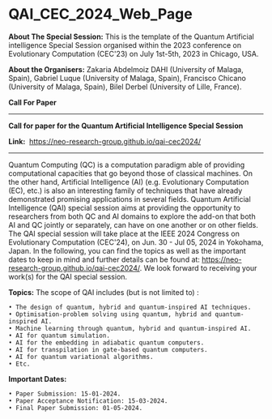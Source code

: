 # QAI_CEC_2024_Web_Page
**About The Special Session:** This is the template of the Quantum Artificial intelligence Special Session organised within the 2023 conference on Evolutionary Computation (CEC'23) on July 1st-5th, 2023 in Chicago, USA.

**About the Organisers:** Zakaria Abdelmoiz DAHI (University of Malaga, Spain), Gabriel Luque (University of Malaga, Spain), Francisco Chicano (University of Malaga, Spain), Bilel Derbel (University of Lille, France).

**Call For Paper**

*********************************************************************************************************
**Call for paper for the Quantum Artificial Intelligence Special Session**

**Link:**  https://neo-research-group.github.io/qai-cec2024/
*********************************************************************************************************
Quantum Computing (QC) is a computation paradigm able of providing computational capacities that go beyond those of classical machines. On the other hand, Artificial Intelligence (AI) (e.g. Evolutionary Computation (EC), etc.) is also an interesting family of techniques that have already demonstrated promising applications in several fields. Quantum Artificial Intelligence (QAI) special session aims at providing the opportunity to researchers from both QC and AI domains to explore the add-on that both AI and QC jointly or separately, can have on one another or on other fields. The QAI special session will take place at the IEEE 2024 Congress on Evolutionary Computation (CEC'24), on Jun. 30 - Jul 05, 2024 in Yokohama, Japan. In the following, you can find the topics as well as the important dates to keep in mind and further details can be found at: https://neo-research-group.github.io/qai-cec2024/. We look forward to receiving your work(s) for the QAI special session.

**Topics:** The scope of QAI includes (but is not limited to) : 

    • The design of quantum, hybrid and quantum-inspired AI techniques.
    • Optimisation-problem solving using quantum, hybrid and quantum-inspired AI.
    • Machine learning through quantum, hybrid and quantum-inspired AI.
    • AI for quantum simulation.
    • AI for the embedding in adiabatic quantum computers.
    • AI for transpilation in gate-based quantum computers.
    • AI for quantum variational algorithms.
    • Etc.
    
**Important Dates:**

    • Paper Submission: 15-01-2024.
    • Paper Acceptance Notification: 15-03-2024.
    • Final Paper Submission: 01-05-2024.

